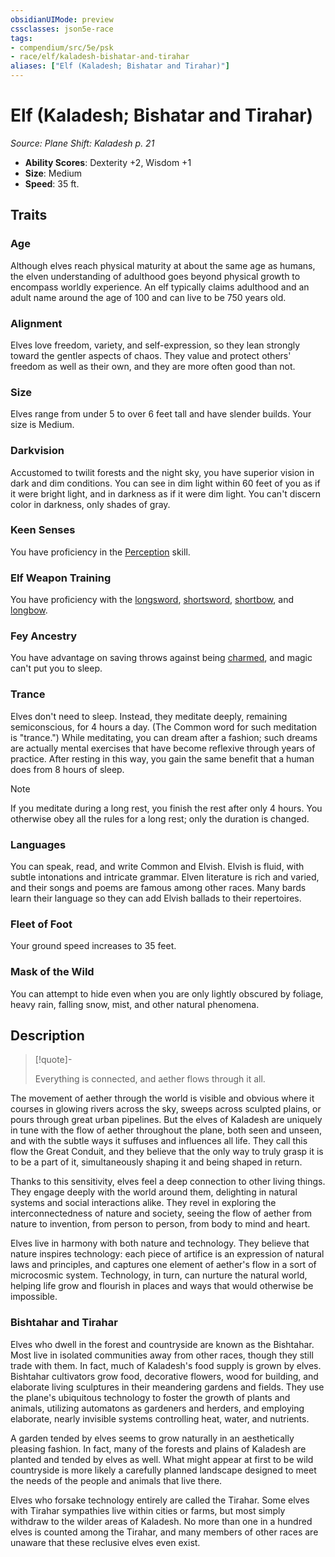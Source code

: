 ```yaml
---
obsidianUIMode: preview
cssclasses: json5e-race
tags:
- compendium/src/5e/psk
- race/elf/kaladesh-bishatar-and-tirahar
aliases: ["Elf (Kaladesh; Bishatar and Tirahar)"]
---
```

# Elf (Kaladesh; Bishatar and Tirahar)
*Source: Plane Shift: Kaladesh p. 21*  

- **Ability Scores**: Dexterity +2, Wisdom +1
- **Size**: Medium
- **Speed**: 35 ft.

## Traits

### Age

Although elves reach physical maturity at about the same age as humans, the elven understanding of adulthood goes beyond physical growth to encompass worldly experience. An elf typically claims adulthood and an adult name around the age of 100 and can live to be 750 years old.

### Alignment

Elves love freedom, variety, and self-expression, so they lean strongly toward the gentler aspects of chaos. They value and protect others' freedom as well as their own, and they are more often good than not.

### Size

Elves range from under 5 to over 6 feet tall and have slender builds. Your size is Medium.

### Darkvision

Accustomed to twilit forests and the night sky, you have superior vision in dark and dim conditions. You can see in dim light within 60 feet of you as if it were bright light, and in darkness as if it were dim light. You can't discern color in darkness, only shades of gray.

### Keen Senses

You have proficiency in the [Perception](/Systems/5e/rules/skills.md#Perception) skill.

### Elf Weapon Training

You have proficiency with the [longsword](/Systems/5e/items/longsword.md), [shortsword](/Systems/5e/items/shortsword.md), [shortbow](/Systems/5e/items/shortbow.md), and [longbow](/Systems/5e/items/longbow.md).

### Fey Ancestry

You have advantage on saving throws against being [charmed](/Systems/5e/rules/conditions.md#charmed), and magic can't put you to sleep.

### Trance

Elves don't need to sleep. Instead, they meditate deeply, remaining semiconscious, for 4 hours a day. (The Common word for such meditation is "trance.") While meditating, you can dream after a fashion; such dreams are actually mental exercises that have become reflexive through years of practice. After resting in this way, you gain the same benefit that a human does from 8 hours of sleep.

> [!note]
> If you meditate during a long rest, you finish the rest after only 4 hours. You otherwise obey all the rules for a long rest; only the duration is changed.

### Languages

You can speak, read, and write Common and Elvish. Elvish is fluid, with subtle intonations and intricate grammar. Elven literature is rich and varied, and their songs and poems are famous among other races. Many bards learn their language so they can add Elvish ballads to their repertoires.

### Fleet of Foot

Your ground speed increases to 35 feet.

### Mask of the Wild

You can attempt to hide even when you are only lightly obscured by foliage, heavy rain, falling snow, mist, and other natural phenomena.

## Description

> [!quote]-  
> 
> Everything is connected, and aether flows through it all.

The movement of aether through the world is visible and obvious where it courses in glowing rivers across the sky, sweeps across sculpted plains, or pours through great urban pipelines. But the elves of Kaladesh are uniquely in tune with the flow of aether throughout the plane, both seen and unseen, and with the subtle ways it suffuses and influences all life. They call this flow the Great Conduit, and they believe that the only way to truly grasp it is to be a part of it, simultaneously shaping it and being shaped in return.

Thanks to this sensitivity, elves feel a deep connection to other living things. They engage deeply with the world around them, delighting in natural systems and social interactions alike. They revel in exploring the interconnectedness of nature and society, seeing the flow of aether from nature to invention, from person to person, from body to mind and heart.

Elves live in harmony with both nature and technology. They believe that nature inspires technology: each piece of artifice is an expression of natural laws and principles, and captures one element of aether's flow in a sort of microcosmic system. Technology, in turn, can nurture the natural world, helping life grow and flourish in places and ways that would otherwise be impossible.

### Bishtahar and Tirahar

Elves who dwell in the forest and countryside are known as the Bishtahar. Most live in isolated communities away from other races, though they still trade with them. In fact, much of Kaladesh's food supply is grown by elves. Bishtahar cultivators grow food, decorative flowers, wood for building, and elaborate living sculptures in their meandering gardens and fields. They use the plane's ubiquitous technology to foster the growth of plants and animals, utilizing automatons as gardeners and herders, and employing elaborate, nearly invisible systems controlling heat, water, and nutrients.

A garden tended by elves seems to grow naturally in an aesthetically pleasing fashion. In fact, many of the forests and plains of Kaladesh are planted and tended by elves as well. What might appear at first to be wild countryside is more likely a carefully planned landscape designed to meet the needs of the people and animals that live there.

Elves who forsake technology entirely are called the Tirahar. Some elves with Tirahar sympathies live within cities or farms, but most simply withdraw to the wilder areas of Kaladesh. No more than one in a hundred elves is counted among the Tirahar, and many members of other races are unaware that these reclusive elves even exist.